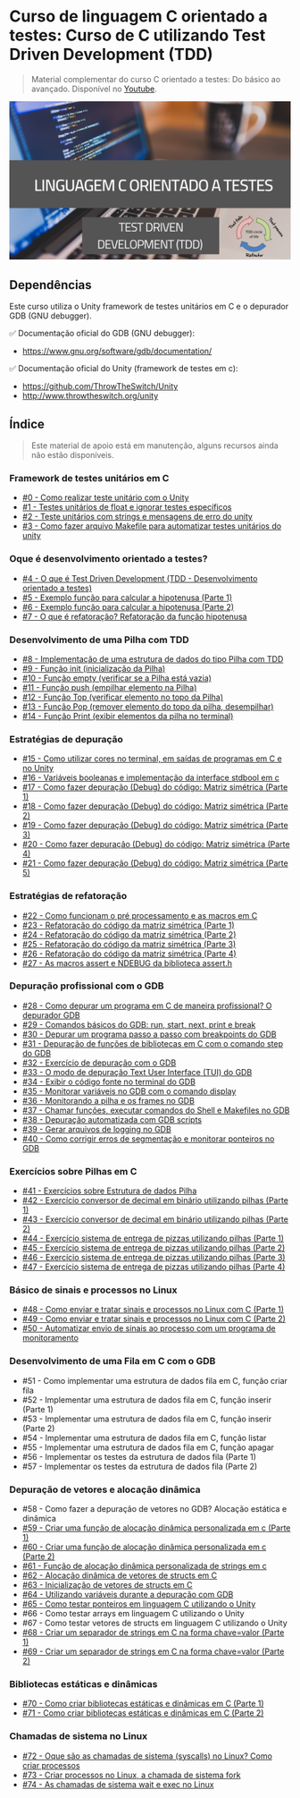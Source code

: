 # Curso de linguagem C orientado a testes: Curso de C utilizando Test Driven Development (TDD)

> Material complementar do curso C orientado a testes: Do básico ao avançado. Disponível no [Youtube](https://www.youtube.com/watch?v=WDf6UWpKR60&list=PLLCFxfe9wkl-7q7q7s9e6qYo43oLB60I3&index=1&t=29s).

<img src="https://github.com/Geofisicando/C-orientado-a-testes/blob/main/C_orientado_a_testes.png" width=800>

## Dependências

Este curso utiliza o Unity framework de testes unitários em C e o depurador GDB (GNU debugger).

✅ Documentação oficial do GDB (GNU debugger): 
- https://www.gnu.org/software/gdb/documentation/

✅ Documentação oficial do Unity (framework de testes em c):  
- https://github.com/ThrowTheSwitch/Unity
- http://www.throwtheswitch.org/unity

## Índice
> Este material de apoio está em manutenção, alguns recursos ainda não estão disponíveis.

### Framework de testes unitários em C
  - [#0 - Como realizar teste unitário com o Unity](https://github.com/Geofisicando/C-orientado-a-testes/blob/main/exemplos/intro/README.md#aula-0---como-realizar-teste-unit%C3%A1rio-com-o-unity)
  - [#1 - Testes unitários de float e ignorar testes específicos](https://github.com/Geofisicando/C-orientado-a-testes/tree/main/exemplos/float_ignore#aula-1---testes-unit%C3%A1rios-de-float-e-ignorar-testes-espec%C3%ADficos)
  - [#2 - Teste unitários com strings e mensagens de erro do unity](https://github.com/Geofisicando/C-orientado-a-testes/tree/main/exemplos/strings_mensagem#aula-2---teste-unit%C3%A1rios-com-strings-e-mensagens-de-erro-do-unity)
  - [#3 - Como fazer arquivo Makefile para automatizar testes unitários do unity](https://github.com/Geofisicando/C-orientado-a-testes/tree/main/exemplos/Makefile_automatizar_testes#aula-3---como-fazer-arquivo-makefile-para-automatizar-testes-unit%C3%A1rios-do-unity)

### Oque é desenvolvimento orientado a testes?

   - [#4 - O que é Test Driven Development (TDD - Desenvolvimento orientado a testes)](https://github.com/Geofisicando/C-orientado-a-testes/tree/main/slides#aula-4---o-que-%C3%A9-test-driven-development-tdd---desenvolvimento-orientado-a-testes)
   - [#5 - Exemplo função para calcular a hipotenusa (Parte 1)](https://github.com/Geofisicando/C-orientado-a-testes/tree/main/exemplos/hipotenusa#aula-5---exemplo-fun%C3%A7%C3%A3o-para-calcular-a-hipotenusa-parte-1)
   - [#6 - Exemplo função para calcular a hipotenusa (Parte 2)](https://github.com/Geofisicando/C-orientado-a-testes/tree/main/exemplos/hipotenusa#aula-6---exemplo-fun%C3%A7%C3%A3o-para-calcular-a-hipotenusa-parte-2)
   - [#7 - O que é refatoração? Refatoração da função hipotenusa](https://github.com/Geofisicando/C-orientado-a-testes/blob/main/slides/README.md#aula-7---o-que-%C3%A9-refatora%C3%A7%C3%A3o-refatora%C3%A7%C3%A3o-da-fun%C3%A7%C3%A3o-hipotenusa)

### Desenvolvimento de uma Pilha com TDD

   - [#8 - Implementação de uma estrutura de dados do tipo Pilha com TDD](https://github.com/Geofisicando/C-orientado-a-testes/tree/main/exemplos/pilha/intro#aula-8---implementa%C3%A7%C3%A3o-de-uma-estrutura-de-dados-do-tipo-pilha-com-tdd)
   - [#9 - Função init (inicialização da Pilha)](https://github.com/Geofisicando/C-orientado-a-testes/tree/main/exemplos/pilha/init#aula-9---fun%C3%A7%C3%A3o-init-inicializa%C3%A7%C3%A3o-da-pilha)
   - [#10 - Função empty (verificar se a Pilha está vazia)](https://github.com/Geofisicando/C-orientado-a-testes/tree/main/exemplos/pilha/empty#aula-10---fun%C3%A7%C3%A3o-empty-verificar-se-a-pilha-est%C3%A1-vazia)
   - [#11 - Função push (empilhar elemento na Pilha)](https://github.com/Geofisicando/C-orientado-a-testes/tree/main/exemplos/pilha/push#aula-11---fun%C3%A7%C3%A3o-push-empilhar-elemento-na-pilha)
   - [#12 - Função Top (verificar elemento no topo da Pilha)](https://github.com/Geofisicando/C-orientado-a-testes/tree/main/exemplos/pilha/top#aula-12---fun%C3%A7%C3%A3o-top-verificar-elemento-no-topo-da-pilha)
   - [#13 - Função Pop (remover elemento do topo da pilha, desempilhar)](https://github.com/Geofisicando/C-orientado-a-testes/tree/main/exemplos/pilha/pop#aula-13---fun%C3%A7%C3%A3o-pop-remover-elemento-do-topo-da-pilha-desempilhar)
   - [#14 - Função Print (exibir elementos da pilha no terminal)](https://github.com/Geofisicando/C-orientado-a-testes/tree/main/exemplos/pilha/final#aula-14---fun%C3%A7%C3%A3o-print-exibir-elementos-da-pilha-no-terminal)

### Estratégias de depuração

   - [#15 - Como utilizar cores no terminal, em saídas de programas em C e no Unity](https://github.com/Geofisicando/C-orientado-a-testes/blob/main/exemplos/unity_output_color/README.md#aula-15---como-utilizar-cores-no-terminal-em-sa%C3%ADdas-de-programas-em-c-e-no-unity)
   - [#16 - Variáveis booleanas e implementação da interface stdbool em c](https://github.com/Geofisicando/C-orientado-a-testes/tree/main/exemplos/stdbool#aula-16---vari%C3%A1veis-booleanas-e-implementa%C3%A7%C3%A3o-da-interface-stdbool-em-c)
   - [#17 - Como fazer depuração (Debug) do código: Matriz simétrica (Parte 1)](https://github.com/Geofisicando/C-orientado-a-testes/tree/main/exemplos/matrizSimetrica/modularizacao#aula-17---como-fazer-depura%C3%A7%C3%A3o-debug-do-c%C3%B3digo-matriz-sim%C3%A9trica-parte-1)
   - [#18 - Como fazer depuração (Debug) do código: Matriz simétrica (Parte 2)](https://github.com/Geofisicando/C-orientado-a-testes/tree/main/exemplos/matrizSimetrica/configuracao#aula-18---como-fazer-depura%C3%A7%C3%A3o-debug-do-c%C3%B3digo-matriz-sim%C3%A9trica-parte-2)
   - [#19 - Como fazer depuração (Debug) do código: Matriz simétrica (Parte 3)](https://github.com/Geofisicando/C-orientado-a-testes/tree/main/exemplos/matrizSimetrica/logging#aula-19---como-fazer-depura%C3%A7%C3%A3o-debug-do-c%C3%B3digo-matriz-sim%C3%A9trica-parte-3)
   - [#20 - Como fazer depuração (Debug) do código: Matriz simétrica (Parte 4)](https://github.com/Geofisicando/C-orientado-a-testes/tree/main/exemplos/matrizSimetrica/corrigir_bug#aula-20---como-fazer-depura%C3%A7%C3%A3o-debug-do-c%C3%B3digo-matriz-sim%C3%A9trica-parte-4)
   - [#21 - Como fazer depuração (Debug) do código: Matriz simétrica (Parte 5)](https://github.com/Geofisicando/C-orientado-a-testes/tree/main/exemplos/matrizSimetrica/final#aula-21---como-fazer-depura%C3%A7%C3%A3o-debug-do-c%C3%B3digo-matriz-sim%C3%A9trica-parte-5)

### Estratégias de refatoração

   - [#22 - Como funcionam o pré processamento e as macros em C](https://github.com/Geofisicando/C-orientado-a-testes/tree/main/exemplos/pre_processador#aula-22---como-funcionam-o-pr%C3%A9-processamento-e-as-macros-em-c)
   - [#23 - Refatoração do código da matriz simétrica (Parte 1)](https://github.com/Geofisicando/C-orientado-a-testes/tree/main/exemplos/matrizSimetricaRefatoracao/intro#aula-23---refatora%C3%A7%C3%A3o-do-c%C3%B3digo-da-matriz-sim%C3%A9trica-parte-1)
   - [#24 - Refatoração do código da matriz simétrica (Parte 2)](https://github.com/Geofisicando/C-orientado-a-testes/tree/main/exemplos/matrizSimetricaRefatoracao/codigo_duplicado#aula-24---refatora%C3%A7%C3%A3o-do-c%C3%B3digo-da-matriz-sim%C3%A9trica-parte-2)
   - [#25 - Refatoração do código da matriz simétrica (Parte 3)](https://github.com/Geofisicando/C-orientado-a-testes/tree/main/exemplos/matrizSimetricaRefatoracao/codigo_duplicado#aula-25---refatora%C3%A7%C3%A3o-do-c%C3%B3digo-da-matriz-sim%C3%A9trica-parte-3)
   - [#26 - Refatoração do código da matriz simétrica (Parte 4)](https://github.com/Geofisicando/C-orientado-a-testes/tree/main/exemplos/matrizSimetricaRefatoracao/final#aula-26---refatora%C3%A7%C3%A3o-do-c%C3%B3digo-da-matriz-sim%C3%A9trica-parte-4)
   - [#27 - As macros assert e NDEBUG da biblioteca assert.h](https://github.com/Geofisicando/C-orientado-a-testes/tree/main/exemplos/assert_ndebug#aula-27---as-macros-assert-e-ndebug-da-biblioteca-asserth)

### Depuração profissional com o GDB

   - [#28 - Como depurar um programa em C de maneira profissional? O depurador GDB](https://github.com/Geofisicando/C-orientado-a-testes/tree/main/exemplos/GDB/intro#aula-28---como-depurar-um-programa-em-c-de-maneira-profissional-o-depurador-gdb)
   - [#29 - Comandos básicos do GDB: run, start, next, print e break](https://github.com/Geofisicando/C-orientado-a-testes/tree/main/exemplos/GDB/comandos_basicos#aula-29---comandos-b%C3%A1sicos-do-gdb-run-start-next-print-e-break)
   - [#30 - Depurar um programa passo a passo com breakpoints do GDB](https://github.com/Geofisicando/C-orientado-a-testes/tree/main/exemplos/GDB/programa_simples#aula-30---depurar-um-programa-passo-a-passo-com-breakpoints-do-gdb)
   - [#31 - Depuração de funções de bibliotecas em C com o comando step do GDB](https://github.com/Geofisicando/C-orientado-a-testes/tree/main/exemplos/GDB/step#aula-31---depura%C3%A7%C3%A3o-de-fun%C3%A7%C3%B5es-de-bibliotecas-em-c-com-o-comando-step-do-gdb)
   - [#32 - Exercício de depuração com o GDB](https://github.com/Geofisicando/C-orientado-a-testes/tree/main/exemplos/GDB/bug_funcao#aula-32---exerc%C3%ADcio-de-depura%C3%A7%C3%A3o-com-o-gdb)
   - [#33 - O modo de depuração Text User Interface (TUI) do GDB](https://github.com/Geofisicando/C-orientado-a-testes/tree/main/exemplos/GDB/tui#aula-33---o-modo-de-depura%C3%A7%C3%A3o-text-user-interface-tui-do-gdb)
   - [#34 - Exibir o código fonte no terminal do GDB](https://github.com/Geofisicando/C-orientado-a-testes/tree/main/exemplos/GDB/list#aula-34---exibir-o-c%C3%B3digo-fonte-no-terminal-do-gdb)
   - [#35 - Monitorar variáveis no GDB com o comando display](https://github.com/Geofisicando/C-orientado-a-testes/tree/main/exemplos/GDB/display#aula-35---monitorar-vari%C3%A1veis-no-gdb-com-o-comando-display)
   - [#36 - Monitorando a pilha e os frames no GDB](https://github.com/Geofisicando/C-orientado-a-testes/tree/main/exemplos/GDB/pilha_e_frames#aula-36---monitorando-a-pilha-e-os-frames-no-gdb)
   - [#37 - Chamar funções, executar comandos do Shell e Makefiles no GDB](https://github.com/Geofisicando/C-orientado-a-testes/tree/main/exemplos/GDB/shell_make#aula-37---chamar-fun%C3%A7%C3%B5es-executar-comandos-do-shell-e-makefiles-no-gdb)
   - [#38 - Depuração automatizada com GDB scripts](https://github.com/Geofisicando/C-orientado-a-testes/tree/main/exemplos/GDB/gdb_scripts#aula-38---depura%C3%A7%C3%A3o-automatizada-com-gdb-scripts)
   - [#39 - Gerar arquivos de logging no GDB](https://github.com/Geofisicando/C-orientado-a-testes/tree/main/exemplos/GDB/logging#aula-39---gerar-arquivos-de-logging-no-gdb)
   - [#40 - Como corrigir erros de segmentação e monitorar ponteiros no GDB](https://github.com/Geofisicando/C-orientado-a-testes/tree/main/exemplos/GDB/sigsegv#aula-40---como-corrigir-erros-de-segmenta%C3%A7%C3%A3o-e-monitorar-ponteiros-no-gdb)

### Exercícios sobre Pilhas em C

   - [#41 - Exercícios sobre Estrutura de dados Pilha](https://github.com/Geofisicando/C-orientado-a-testes/tree/main/exemplos/exercicios_pilha#aula-41---exerc%C3%ADcios-sobre-estrutura-de-dados-pilha)
   - [#42 - Exercício conversor de decimal em binário utilizando pilhas (Parte 1)](https://github.com/Geofisicando/C-orientado-a-testes/tree/main/exemplos/exercicios_pilha/conversor#aula-42---exerc%C3%ADcio-conversor-de-decimal-em-bin%C3%A1rio-utilizando-pilhas-parte-1)
   - [#43 - Exercício conversor de decimal em binário utilizando pilhas (Parte 2)](https://github.com/Geofisicando/C-orientado-a-testes/tree/main/exemplos/exercicios_pilha/conversor#aula-43---exerc%C3%ADcio-conversor-de-decimal-em-bin%C3%A1rio-utilizando-pilhas-parte-2)
   - [#44 - Exercício sistema de entrega de pizzas utilizando pilhas (Parte 1)](https://github.com/Geofisicando/C-orientado-a-testes/tree/main/exemplos/exercicios_pilha/sistema_entregas_pizza#aula-44---exerc%C3%ADcio-sistema-de-entrega-de-pizzas-utilizando-pilhas-parte-1)
   - [#45 - Exercício sistema de entrega de pizzas utilizando pilhas (Parte 2)](https://github.com/Geofisicando/C-orientado-a-testes/tree/main/exemplos/exercicios_pilha/sistema_entregas_pizza#aula-45---exerc%C3%ADcio-sistema-de-entrega-de-pizzas-utilizando-pilhas-parte-2)
   - [#46 - Exercício sistema de entrega de pizzas utilizando pilhas (Parte 3)](https://github.com/Geofisicando/C-orientado-a-testes/tree/main/exemplos/exercicios_pilha/sistema_entregas_pizza#aula-46---exerc%C3%ADcio-sistema-de-entrega-de-pizzas-utilizando-pilhas-parte-3)
   - [#47 - Exercício sistema de entrega de pizzas utilizando pilhas (Parte 4)](https://github.com/Geofisicando/C-orientado-a-testes/tree/main/exemplos/exercicios_pilha/sistema_entregas_pizza#aula-47---exerc%C3%ADcio-sistema-de-entrega-de-pizzas-utilizando-pilhas-parte-4)

### Básico de sinais e processos no Linux

   - [#48 - Como enviar e tratar sinais e processos no Linux com C (Parte 1)](https://github.com/Geofisicando/C-orientado-a-testes/tree/main/exemplos/sinais/tratasinais#aula-48---como-enviar-e-tratar-sinais-e-processos-no-linux-com-c-parte-1)
   - [#49 - Como enviar e tratar sinais e processos no Linux com C (Parte 2)](https://github.com/Geofisicando/C-orientado-a-testes/tree/main/exemplos/sinais/tratasinais#aula-49---como-enviar-e-tratar-sinais-e-processos-no-linux-com-c-parte-2)
   - [#50 - Automatizar envio de sinais ao processo com um programa de monitoramento](https://github.com/Geofisicando/C-orientado-a-testes/tree/main/exemplos/sinais/monitor#aula-50---automatizar-envio-de-sinais-ao-processo-com-um-programa-de-monitoramento)

### Desenvolvimento de uma Fila em C com o GDB

   - #51 - Como implementar uma estrutura de dados fila em C, função criar fila
   - #52 - Implementar uma estrutura de dados fila em C, função inserir (Parte 1)
   - #53 - Implementar uma estrutura de dados fila em C, função inserir (Parte 2)
   - #54 - Implementar uma estrutura de dados fila em C, função listar
   - #55 - Implementar uma estrutura de dados fila em C, função apagar
   - #56 - Implementar os testes da estrutura de dados fila (Parte 1)
   - #57 - Implementar os testes da estrutura de dados fila (Parte 2)

### Depuração de vetores e alocação dinâmica

   - #58 - Como fazer a depuração de vetores no GDB? Alocação estática e dinâmica
   - [#59 - Criar uma função de alocação dinâmica personalizada em c (Parte 1)](https://github.com/Geofisicando/C-orientado-a-testes/tree/main/exemplos/alloc#aula-59---criar-uma-fun%C3%A7%C3%A3o-de-aloca%C3%A7%C3%A3o-din%C3%A2mica-personalizada-em-c-parte-1)
   - [#60 - Criar uma função de alocação dinâmica personalizada em c (Parte 2)](https://github.com/Geofisicando/C-orientado-a-testes/tree/main/exemplos/alloc#aula-60---criar-uma-fun%C3%A7%C3%A3o-de-aloca%C3%A7%C3%A3o-din%C3%A2mica-personalizada-em-c-parte-2)
   - [#61 - Função de alocação dinâmica personalizada de strings em c](https://github.com/Geofisicando/C-orientado-a-testes/tree/main/exemplos/alloc#aula-61---fun%C3%A7%C3%A3o-de-aloca%C3%A7%C3%A3o-din%C3%A2mica-personalizada-de-strings-em-c)
   - [#62 - Alocação dinâmica de vetores de structs em C](https://github.com/Geofisicando/C-orientado-a-testes/tree/main/exemplos/alloc#aula-62---aloca%C3%A7%C3%A3o-din%C3%A2mica-de-vetores-de-structs-em-c)
   - [#63 - Inicialização de vetores de structs em C](https://github.com/Geofisicando/C-orientado-a-testes/tree/main/exemplos/alloc#aula-63---inicializa%C3%A7%C3%A3o-de-vetores-de-structs-em-c)
   - [#64 - Utilizando variáveis durante a depuração com GDB](https://github.com/Geofisicando/C-orientado-a-testes/tree/main/exemplos/GDB/gdb_vars#aula-64---utilizando-vari%C3%A1veis-durante-a-depura%C3%A7%C3%A3o-com-gdb)
   - [#65 - Como testar ponteiros em linguagem C utilizando o Unity](https://github.com/Geofisicando/C-orientado-a-testes/tree/main/exemplos/teste_ponteiros#aula-65---como-testar-ponteiros-em-linguagem-c-utilizando-o-unity)
   - #66 - Como testar arrays em linguagem C utilizando o Unity
   - #67 - Como testar vetores de structs em linguagem C utilizando o Unity
   - [#68 - Criar um separador de strings em C na forma chave=valor (Parte 1)](https://github.com/Geofisicando/C-orientado-a-testes/tree/main/exemplos/string_sep#aula-68---criar-um-separador-de-strings-em-c-na-forma-chavevalor-parte-1)
   - [#69 - Criar um separador de strings em C na forma chave=valor (Parte 2)](https://github.com/Geofisicando/C-orientado-a-testes/tree/main/exemplos/string_sep#aula-69---criar-um-separador-de-strings-em-c-na-forma-chavevalor-parte-2)

### Bibliotecas estáticas e dinâmicas

- [#70 - Como criar bibliotecas estáticas e dinâmicas em C (Parte 1)](https://github.com/Geofisicando/C-orientado-a-testes/blob/main/exemplos/bibliotecas_estaticas/README.md#aula-70---como-criar-bibliotecas-est%C3%A1ticas-e-din%C3%A2micas-em-c-parte-1)
- [#71 - Como criar bibliotecas estáticas e dinâmicas em C (Parte 2)](https://github.com/Geofisicando/C-orientado-a-testes/blob/main/exemplos/bibliotecas_dinamicas/README.md#aula-71---como-criar-bibliotecas-est%C3%A1ticas-e-din%C3%A2micas-em-c-parte-2)

### Chamadas de sistema no Linux

- [#72 - Oque são as chamadas de sistema (syscalls) no Linux? Como criar processos](https://github.com/Geofisicando/C-orientado-a-testes/tree/main/exemplos/syscalls/intro#aula-72---oque-s%C3%A3o-as-chamadas-de-sistema-syscalls-no-linux-como-criar-processos)
- [#73 - Criar processos no Linux, a chamada de sistema fork](https://github.com/Geofisicando/C-orientado-a-testes/tree/main/exemplos/syscalls/fork#aula-73---criar-processos-no-linux-a-chamada-de-sistema-fork)
- [#74 - As chamadas de sistema wait e exec no Linux](https://github.com/Geofisicando/C-orientado-a-testes/tree/main/exemplos/syscalls/wait_exec#aula-74---as-chamadas-de-sistema-wait-e-exec-no-linux)
